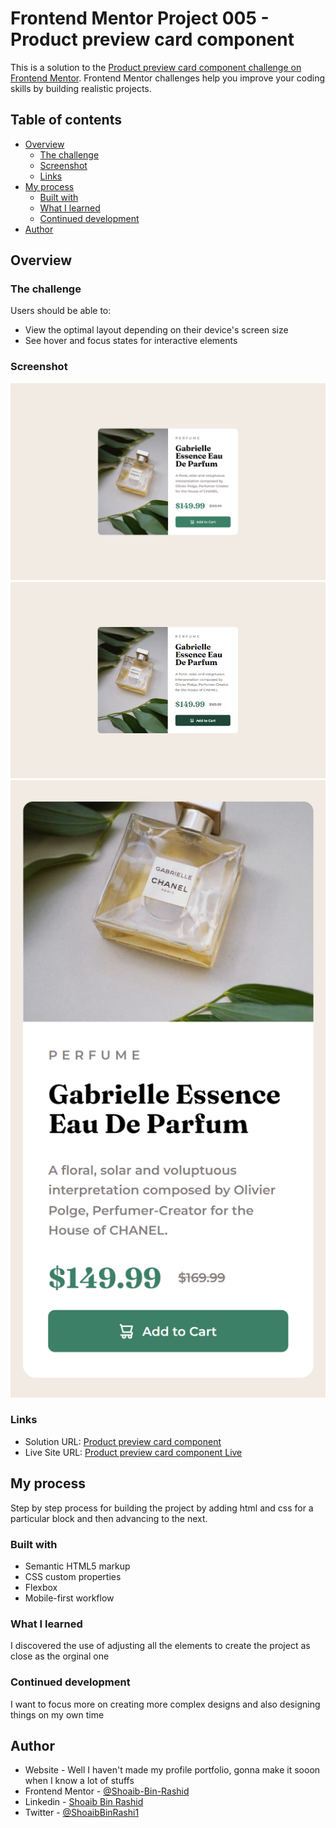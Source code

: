 # Frontend Mentor Project 005 - Product preview card component

This is a solution to the [Product preview card component challenge on Frontend Mentor](https://www.frontendmentor.io/challenges/product-preview-card-component-GO7UmttRfa). Frontend Mentor challenges help you improve your coding skills by building realistic projects. 

## Table of contents

- [Overview](#overview)
  - [The challenge](#the-challenge)
  - [Screenshot](#screenshot)
  - [Links](#links)
- [My process](#my-process)
  - [Built with](#built-with)
  - [What I learned](#what-i-learned)
  - [Continued development](#continued-development)
- [Author](#author)

## Overview

### The challenge

Users should be able to:

- View the optimal layout depending on their device's screen size
- See hover and focus states for interactive elements

### Screenshot

![desktop](completed/desktop.png)
![active](completed/active.png)
![mobile](completed/mobile.png)

### Links

- Solution URL: [Product preview card component](https://github.com/Shoaib-Bin-Rashid/Product-preview-card-component)
- Live Site URL: [Product preview card component Live](https://shoaib-bin-rashid.github.io/Product-preview-card-component/)

## My process

Step by step process for building the project by adding html and css for a particular block and then advancing to the next.

### Built with

- Semantic HTML5 markup
- CSS custom properties
- Flexbox
- Mobile-first workflow

### What I learned

I discovered the use of adjusting all the elements to create the project as close as the orginal one

### Continued development

I want to focus more on creating more complex designs and also designing things on my own time

## Author

- Website - Well I haven't made my profile portfolio, gonna make it sooon when I know a lot of stuffs
- Frontend Mentor - [@Shoaib-Bin-Rashid](https://www.frontendmentor.io/profile/Shoaib-Bin-Rashid)
- Linkedin - [Shoaib Bin Rashid](https://www.linkedin.com/in/shoaib-bin-rashid)
- Twitter - [@ShoaibBinRashi1](https://x.com/ShoaibBinRashi1)
